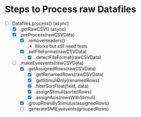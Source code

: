 # Steps to Process raw Datafiles

- [ ] Datafiles.process() (async)
  - [x] .getRawCSV() (async)
  - [x] .preProcess(rawCSVData)
    - [x] .removeHeaders()
      - Works but still need tests
    - [x] .setFileFormat(rawCSVData)
      - [x] .detectFileFormat(rawCSVData)
  - [ ] .makeEyeevents(rawCSVData)
    - [x] .getAssignedRows(rawCSVData)
      - [x] .getRenamedRows(rawCSVData)
      - [x] .getStimuliOnly(renamedRows)
      - [x] .filterSortFloat(field, data)
      - [x] .assignStimuli(sortedRows)
      - [x] .assignAois(rowsWithStimuli)
    - [x] .groupRowsByStimulus(assignedRows)
    - [ ] .generateSMIEyeevents(groupedRows)
